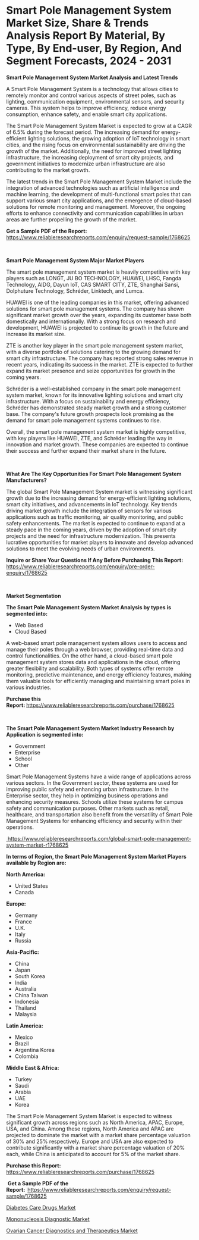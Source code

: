 <p><h1>Smart Pole Management System Market Size, Share & Trends Analysis Report By Material, By Type, By End-user, By Region, And Segment Forecasts, 2024 - 2031</h1></p><p><strong>Smart Pole Management System Market Analysis and Latest Trends</strong></p>
<p><p>A Smart Pole Management System is a technology that allows cities to remotely monitor and control various aspects of street poles, such as lighting, communication equipment, environmental sensors, and security cameras. This system helps to improve efficiency, reduce energy consumption, enhance safety, and enable smart city applications.</p><p>The Smart Pole Management System Market is expected to grow at a CAGR of 6.5% during the forecast period. The increasing demand for energy-efficient lighting solutions, the growing adoption of IoT technology in smart cities, and the rising focus on environmental sustainability are driving the growth of the market. Additionally, the need for improved street lighting infrastructure, the increasing deployment of smart city projects, and government initiatives to modernize urban infrastructure are also contributing to the market growth.</p><p>The latest trends in the Smart Pole Management System Market include the integration of advanced technologies such as artificial intelligence and machine learning, the development of multi-functional smart poles that can support various smart city applications, and the emergence of cloud-based solutions for remote monitoring and management. Moreover, the ongoing efforts to enhance connectivity and communication capabilities in urban areas are further propelling the growth of the market.</p></p>
<p><strong>Get a Sample PDF of the Report:&nbsp;</strong> <a href="https://www.reliableresearchreports.com/enquiry/request-sample/1768625">https://www.reliableresearchreports.com/enquiry/request-sample/1768625</a></p>
<p>&nbsp;</p>
<p><strong>Smart Pole Management System Major Market Players</strong></p>
<p><p>The smart pole management system market is heavily competitive with key players such as LONGT, JU BO TECHNOLOGY, HUAWEI, LHSC, Fangda Technology, AIDG, Dayun IoT, CAS SMART CITY, ZTE, Shanghai Sansi, Dolphuture Technology, Schréder, Linktech, and Lumca.</p><p>HUAWEI is one of the leading companies in this market, offering advanced solutions for smart pole management systems. The company has shown significant market growth over the years, expanding its customer base both domestically and internationally. With a strong focus on research and development, HUAWEI is projected to continue its growth in the future and increase its market size.</p><p>ZTE is another key player in the smart pole management system market, with a diverse portfolio of solutions catering to the growing demand for smart city infrastructure. The company has reported strong sales revenue in recent years, indicating its success in the market. ZTE is expected to further expand its market presence and seize opportunities for growth in the coming years.</p><p>Schréder is a well-established company in the smart pole management system market, known for its innovative lighting solutions and smart city infrastructure. With a focus on sustainability and energy efficiency, Schréder has demonstrated steady market growth and a strong customer base. The company's future growth prospects look promising as the demand for smart pole management systems continues to rise.</p><p>Overall, the smart pole management system market is highly competitive, with key players like HUAWEI, ZTE, and Schréder leading the way in innovation and market growth. These companies are expected to continue their success and further expand their market share in the future.</p></p>
<p>&nbsp;</p>
<p><strong>What Are The Key Opportunities For Smart Pole Management System Manufacturers?</strong></p>
<p><p>The global Smart Pole Management System market is witnessing significant growth due to the increasing demand for energy-efficient lighting solutions, smart city initiatives, and advancements in IoT technology. Key trends driving market growth include the integration of sensors for various applications such as traffic monitoring, air quality monitoring, and public safety enhancements. The market is expected to continue to expand at a steady pace in the coming years, driven by the adoption of smart city projects and the need for infrastructure modernization. This presents lucrative opportunities for market players to innovate and develop advanced solutions to meet the evolving needs of urban environments.</p></p>
<p><strong>Inquire or Share Your Questions If Any Before Purchasing This Report:</strong> <a href="https://www.reliableresearchreports.com/enquiry/pre-order-enquiry/1768625">https://www.reliableresearchreports.com/enquiry/pre-order-enquiry/1768625</a></p>
<p>&nbsp;</p>
<p><strong>Market Segmentation</strong></p>
<p><strong>The Smart Pole Management System Market Analysis by types is segmented into:</strong></p>
<p><ul><li>Web Based</li><li>Cloud Based</li></ul></p>
<p><p>A web-based smart pole management system allows users to access and manage their poles through a web browser, providing real-time data and control functionalities. On the other hand, a cloud-based smart pole management system stores data and applications in the cloud, offering greater flexibility and scalability. Both types of systems offer remote monitoring, predictive maintenance, and energy efficiency features, making them valuable tools for efficiently managing and maintaining smart poles in various industries.</p></p>
<p><strong>Purchase this Report:&nbsp;</strong><a href="https://www.reliableresearchreports.com/purchase/1768625">https://www.reliableresearchreports.com/purchase/1768625</a></p>
<p>&nbsp;</p>
<p><strong>The Smart Pole Management System Market Industry Research by Application is segmented into:</strong></p>
<p><ul><li>Government</li><li>Enterprise</li><li>School</li><li>Other</li></ul></p>
<p><p>Smart Pole Management Systems have a wide range of applications across various sectors. In the Government sector, these systems are used for improving public safety and enhancing urban infrastructure. In the Enterprise sector, they help in optimizing business operations and enhancing security measures. Schools utilize these systems for campus safety and communication purposes. Other markets such as retail, healthcare, and transportation also benefit from the versatility of Smart Pole Management Systems for enhancing efficiency and security within their operations.</p></p>
<p><a href="https://www.reliableresearchreports.com/global-smart-pole-management-system-market-r1768625">&nbsp;https://www.reliableresearchreports.com/global-smart-pole-management-system-market-r1768625</a></p>
<p><strong>In terms of Region, the Smart Pole Management System Market Players available by Region are:</strong></p>
<p>
    <p> <strong> North America: </strong>
        <ul>
            <li>United States</li>
            <li>Canada</li>
        </ul>
        </p> 
    <p> <strong> Europe: </strong>
        <ul>
            <li>Germany</li>
            <li>France</li>
            <li>U.K.</li>
            <li>Italy</li>
            <li>Russia</li>
        </ul>
        </p> 
    <p> <strong> Asia-Pacific: </strong>
        <ul>
            <li>China</li>
            <li>Japan</li>
            <li>South Korea</li>
            <li>India</li>
            <li>Australia</li>
            <li>China Taiwan</li>
            <li>Indonesia</li>
            <li>Thailand</li>
            <li>Malaysia</li>
        </ul>
        </p> 
    <p> <strong> Latin America: </strong>
        <ul>
            <li>Mexico</li>
            <li>Brazil</li>
            <li>Argentina Korea</li>
            <li>Colombia</li>
        </ul>
        </p> 
    <p> <strong> Middle East & Africa: </strong>
        <ul>
            <li>Turkey</li>
            <li>Saudi</li>
            <li>Arabia</li>
            <li>UAE</li>
            <li>Korea</li>
        </ul>
    </p>
    </p>
<p><p>The Smart Pole Management System Market is expected to witness significant growth across regions such as North America, APAC, Europe, USA, and China. Among these regions, North America and APAC are projected to dominate the market with a market share percentage valuation of 30% and 25% respectively. Europe and USA are also expected to contribute significantly with a market share percentage valuation of 20% each, while China is anticipated to account for 5% of the market share.</p></p>
<p><strong>Purchase this Report: </strong><a href="https://www.reliableresearchreports.com/purchase/1768625">https://www.reliableresearchreports.com/purchase/1768625</a></p>
<p>&nbsp;<strong>Get a Sample PDF of the Report:&nbsp;&nbsp;</strong><a href="https://www.reliableresearchreports.com/enquiry/request-sample/1768625">https://www.reliableresearchreports.com/enquiry/request-sample/1768625</a></p>
<p><strong></strong></p>
<p><p><a href="https://github.com/btwcqfvq34/Market-Research-Report-List-1/blob/main/diabetes-care-drugs-market.md">Diabetes Care Drugs Market</a></p><p><a href="https://github.com/sleepman642/Market-Research-Report-List-1/blob/main/mononucleosis-diagnostic-market.md">Mononucleosis Diagnostic Market</a></p><p><a href="https://github.com/anggakarna133/Market-Research-Report-List-1/blob/main/ovarian-cancer-diagnostics-and-therapeutics-market.md">Ovarian Cancer Diagnostics and Therapeutics Market</a></p></p>